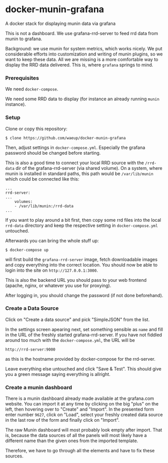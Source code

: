 # docker-munin-grafana
A docker stack for displaying munin data via grafana

This is not a dashboard. We use grafana-rrd-server to feed rrd data from munin
to grafana.

Background: we use munin for system metrics, which works nicely. We put
considerable efforts into customization and writing of munin plugins, so we
want to keep these data. All we are missing is a more comfortable way to
display the RRD data delivered. This is, where `grafana` springs to mind.



### Prerequisites

We need `docker-compose`.

We need some RRD data to display (for instance an already running `munin`
instance).


### Setup

Clone or copy this repository:

    $ clone https://github.com/waeup/docker-munin-grafana

Then, adjust settings in `docker-compose.yml`. Especially the grafana password
should be changed before starting.

This is also a good time to connect your local RRD source with the
``/rrd-data`` dir of the grafana-rrd-server (via shared volume). On a system,
where munin is installed in standard paths, this path would be `/var/lib/munin`
which could be connected like this:

    ...
    rrd-server:
    ...
        volumes:
        - /var/lib/munin:/rrd-data
    ...

If you want to play around a bit first, then copy some rrd files into the local
``rrd-data`` directory and keep the respective setting in `docker-compose.yml`
untouched.

Afterwards you can bring the whole stuff up:

    $ docker-compose up

will first build the `grafana-rrd-server` image, fetch downloadable images and
copy everything into the correct location. You should now be able to login into
the site on `http://127.0.0.1:3000`.

This is also the backend URL you should pass to your web frontend (apache,
nginx, or whatever you use for proxying).

After logging in, you should change the password (if not done beforehand).


### Create a Data Source

Click on "Create a data source" and pick "SimpleJSON" from the list.

In the settings screen apearing next, set something sensible as `name` and fill
in the URL of the freshly started grafana-rrd-server. If you have not fiddled
around too much with the `docker-compose.yml`, the URL will be

    http://rrd-server:9000

as this is the hostname provided by docker-compose for the rrd-server.

Leave everything else untouched and click "Save & Test". This should give you a
green message saying everything is allright.


### Create a munin dashboard

There is a munin dashboard already made available at the grafana.com website.
You can import it at any time by clicking on the big "plus" on the left, then
hovering over to "Create" and "Import". In the presented form enter number
``9627``, click on "Load", select your freshly created data source in the last
row of the form and finally click on "Import".

The raw Munin dashboard will most probably look empty after import. That is,
because the data sources of all the panels will most likely have a different
name than the given ones from the imported template.

Therefore, we have to go through all the elements and have to fix these
sources.
